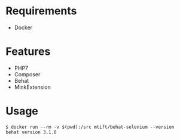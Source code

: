 # Requirements
* Docker

# Features
* PHP7
* Composer
* Behat
* MinkExtension

# Usage
```
$ docker run --rm -v $(pwd):/src mtift/behat-selenium --version
behat version 3.1.0
```
